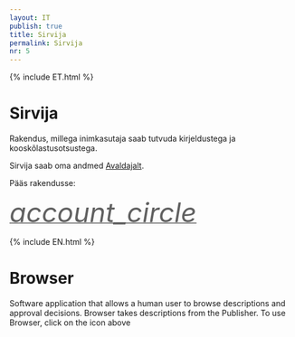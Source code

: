 ```yaml
---
layout: IT
publish: true
title: Sirvija
permalink: Sirvija
nr: 5
---
```


{% include ET.html %}

# Sirvija

Rakendus, millega inimkasutaja saab tutvuda kirjeldustega ja kooskõlastusotsustega. 

Sirvija saab oma andmed [Avaldajalt](Avaldaja).

Pääs rakendusse:

<a href='http://ec2-35-160-53-79.us-west-2.compute.amazonaws.com:8082/' style='border-bottom: none !important;'><i class="material-icons ikoon" style='color: #616161; font-size: 48px;'>account_circle</i></a>

{% include EN.html %}

# Browser

Software application that allows a human user to browse descriptions and approval decisions. Browser takes descriptions from the Publisher. 
To use Browser, click on the icon above
